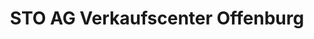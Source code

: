 ---
title: "STO AG Verkaufscenter Offenburg"
url: /offenburg/sto-ag-verkaufscenter-offenburg/
shop: Farben
---